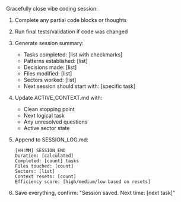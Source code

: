 Gracefully close vibe coding session:

1. Complete any partial code blocks or thoughts
2. Run final tests/validation if code was changed
3. Generate session summary:
   - Tasks completed: [list with checkmarks]
   - Patterns established: [list]
   - Decisions made: [list]
   - Files modified: [list]
   - Sectors worked: [list]
   - Next session should start with: [specific task]
   
4. Update ACTIVE_CONTEXT.md with:
   - Clean stopping point
   - Next logical task
   - Any unresolved questions
   - Active sector state
   
5. Append to SESSION_LOG.md:
   ```
   [HH:MM] SESSION_END
   Duration: [calculated]
   Completed: [count] tasks
   Files touched: [count]
   Sectors: [list]
   Context resets: [count]
   Efficiency score: [high/medium/low based on resets]
   ```
   
6. Save everything, confirm: "Session saved. Next time: [next task]"